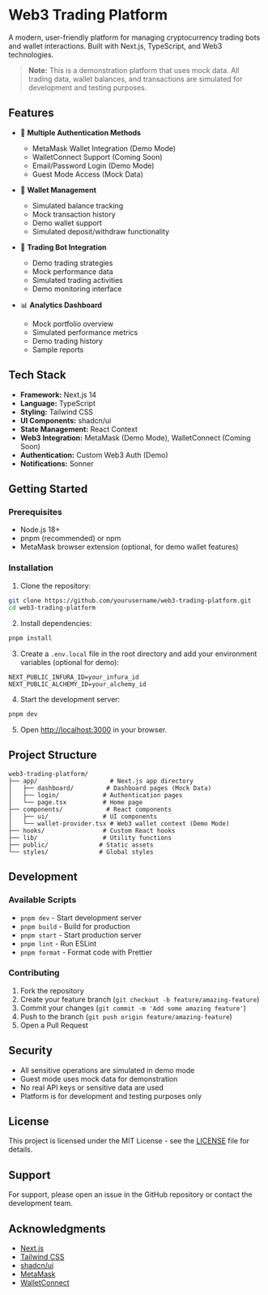 # Web3 Trading Platform

A modern, user-friendly platform for managing cryptocurrency trading bots and wallet interactions. Built with Next.js, TypeScript, and Web3 technologies.

> **Note:** This is a demonstration platform that uses mock data. All trading data, wallet balances, and transactions are simulated for development and testing purposes.

## Features

- 🔐 **Multiple Authentication Methods**
  - MetaMask Wallet Integration (Demo Mode)
  - WalletConnect Support (Coming Soon)
  - Email/Password Login (Demo Mode)
  - Guest Mode Access (Mock Data)

- 💼 **Wallet Management**
  - Simulated balance tracking
  - Mock transaction history
  - Demo wallet support
  - Simulated deposit/withdraw functionality

- 🤖 **Trading Bot Integration**
  - Demo trading strategies
  - Mock performance data
  - Simulated trading activities
  - Demo monitoring interface

- 📊 **Analytics Dashboard**
  - Mock portfolio overview
  - Simulated performance metrics
  - Demo trading history
  - Sample reports

## Tech Stack

- **Framework:** Next.js 14
- **Language:** TypeScript
- **Styling:** Tailwind CSS
- **UI Components:** shadcn/ui
- **State Management:** React Context
- **Web3 Integration:** MetaMask (Demo Mode), WalletConnect (Coming Soon)
- **Authentication:** Custom Web3 Auth (Demo)
- **Notifications:** Sonner

## Getting Started

### Prerequisites

- Node.js 18+ 
- pnpm (recommended) or npm
- MetaMask browser extension (optional, for demo wallet features)

### Installation

1. Clone the repository:
```bash
git clone https://github.com/yourusername/web3-trading-platform.git
cd web3-trading-platform
```

2. Install dependencies:
```bash
pnpm install
```

3. Create a `.env.local` file in the root directory and add your environment variables (optional for demo):
```env
NEXT_PUBLIC_INFURA_ID=your_infura_id
NEXT_PUBLIC_ALCHEMY_ID=your_alchemy_id
```

4. Start the development server:
```bash
pnpm dev
```

5. Open [http://localhost:3000](http://localhost:3000) in your browser.

## Project Structure

```
web3-trading-platform/
├── app/                    # Next.js app directory
│   ├── dashboard/         # Dashboard pages (Mock Data)
│   ├── login/            # Authentication pages
│   └── page.tsx          # Home page
├── components/            # React components
│   ├── ui/               # UI components
│   └── wallet-provider.tsx # Web3 wallet context (Demo Mode)
├── hooks/                # Custom React hooks
├── lib/                  # Utility functions
├── public/              # Static assets
└── styles/              # Global styles
```

## Development

### Available Scripts

- `pnpm dev` - Start development server
- `pnpm build` - Build for production
- `pnpm start` - Start production server
- `pnpm lint` - Run ESLint
- `pnpm format` - Format code with Prettier

### Contributing

1. Fork the repository
2. Create your feature branch (`git checkout -b feature/amazing-feature`)
3. Commit your changes (`git commit -m 'Add some amazing feature'`)
4. Push to the branch (`git push origin feature/amazing-feature`)
5. Open a Pull Request

## Security

- All sensitive operations are simulated in demo mode
- Guest mode uses mock data for demonstration
- No real API keys or sensitive data are used
- Platform is for development and testing purposes only

## License

This project is licensed under the MIT License - see the [LICENSE](LICENSE) file for details.

## Support

For support, please open an issue in the GitHub repository or contact the development team.

## Acknowledgments

- [Next.js](https://nextjs.org/)
- [Tailwind CSS](https://tailwindcss.com/)
- [shadcn/ui](https://ui.shadcn.com/)
- [MetaMask](https://metamask.io/)
- [WalletConnect](https://walletconnect.com/) 